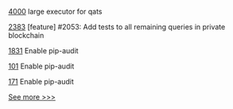 
[4000](https://github.com/hyperledger/besu/pull/4000) large executor for qats

[2383](https://github.com/hyperledger/iroha/pull/2383) [feature] #2053: Add tests to all remaining queries in private blockchain

[1831](https://github.com/hyperledger/aries-cloudagent-python/pull/1831) Enable pip-audit

[101](https://github.com/hyperledger/iroha-python/pull/101) Enable pip-audit

[171](https://github.com/hyperledger/fabric-sdk-py/pull/171) Enable pip-audit


[See more >>>](https://start-here.hyperledger.org/pull-requests)
